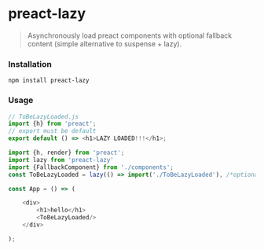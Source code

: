# preact-lazy

> Asynchronously load preact components with optional fallback content (simple alternative to suspense + lazy).


### Installation
```
npm install preact-lazy
```
### Usage

```js
// ToBeLazyLoaded.js
import {h} from 'preact';
// export must be default
export default () => <h1>LAZY LOADED!!!</h1>;
```

```js
import {h, render} from 'preact';
import lazy from 'preact-lazy'
import {FallbackComponent} from './components'; 
const ToBeLazyLoaded = lazy(() => import('./ToBeLazyLoaded'), /*optional*/ FallbackComponent);

const App = () => (

    <div>
        <h1>hello</h1>
        <ToBeLazyLoaded/>
    </div>

);
```
